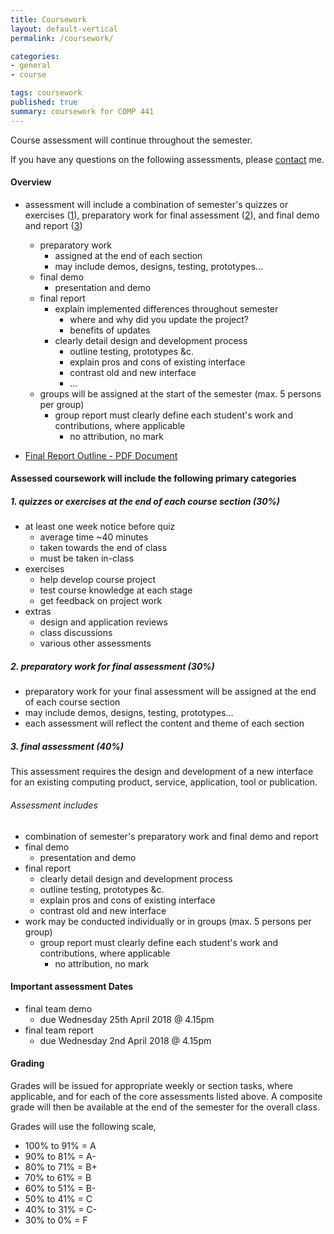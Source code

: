 ```yaml
---
title: Coursework
layout: default-vertical
permalink: /coursework/

categories:
- general
- course

tags: coursework
published: true
summary: coursework for COMP 441
---
```


Course assessment will continue throughout the semester.

If you have any questions on the following assessments, please [contact](/contact) me.

#### Overview

* assessment will include a combination of semester's quizzes or exercises ([1](#assessment1)), preparatory work for final assessment ([2](#assessment2)), and final demo and report ([3](#assessment3))
  * preparatory work
    * assigned at the end of each section
    * may include demos, designs, testing, prototypes...
  * final demo
    * presentation and demo
  * final report
    * explain implemented differences throughout semester
      * where and why did you update the project?
      * benefits of updates
    * clearly detail design and development process
      * outline testing, prototypes &c.
      * explain pros and cons of existing interface
      * contrast old and new interface
      * ...
  * groups will be assigned at the start of the semester (max. 5 persons per group)
    * group report must clearly define each student's work and contributions, where applicable
      * no attribution, no mark

* [Final Report Outline - PDF Document](/assets/docs/extras/comp441-final-report-outline.pdf)

#### Assessed coursework will include the following primary categories

<a id="assessment1"></a>

##### 1. quizzes or exercises at the end of each course section (30%)

* at least one week notice before quiz
  * average time ~40 minutes
  * taken towards the end of class
  * must be taken in-class
* exercises
  * help develop course project
  * test course knowledge at each stage
  * get feedback on project work
* extras
  * design and application reviews
  * class discussions
  * various other assessments

<a id="assessment2"></a>

##### 2. preparatory work for final assessment (30%)

* preparatory work for your final assessment will be assigned at the end of each course section
* may include demos, designs, testing, prototypes...
* each assessment will reflect the content and theme of each section

<a id="assessment3"></a>

##### 3. final assessment (40%)

This assessment requires the design and development of a new interface for an existing computing product, service, application, tool or publication.

###### Assessment includes

* combination of semester's preparatory work and final demo and report
* final demo
  * presentation and demo
* final report
  * clearly detail design and development process
  * outline testing, prototypes &c.
  * explain pros and cons of existing interface
  * contrast old and new interface
* work may be conducted individually or in groups (max. 5 persons per group)
	* group report must clearly define each student's work and contributions, where applicable
	  * no attribution, no mark

#### Important assessment Dates

* final team demo
  * due Wednesday 25th April 2018 @ 4.15pm
* final team report
  * due Wednesday 2nd April 2018 @ 4.15pm

#### Grading

Grades will be issued for appropriate weekly or section tasks, where applicable, and for each of the core assessments listed above.
A composite grade will then be available at the end of the semester for the overall class.

Grades will use the following scale,

  * 100% to 91% = A
  * 90% to 81%  = A-
  * 80% to 71%  = B+
  * 70% to 61%  = B
  * 60% to 51%  = B-
  * 50% to 41%  = C
  * 40% to 31%  = C-
  * 30% to 0%   = F
